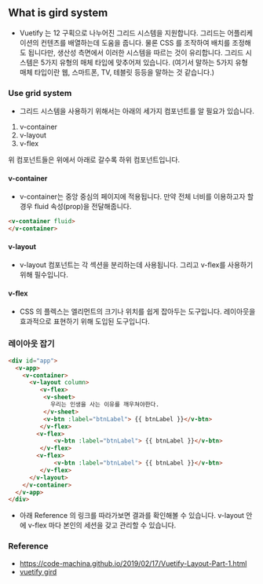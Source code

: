 ## What is gird system
- Vuetify 는 12 구획으로 나누어진 그리드 시스템을 지원합니다. 그리드는 어플리케이션의 컨텐츠를 배열하는데 도움을 줍니다. 물론 CSS 를 조작하여 배치를 조정해도 됩니다만, 생산성 측면에서 이러한 시스템을 따르는 것이 유리합니다. 그리드 시스템은 5가지 유형의 매체 타입에 맞추어져 있습니다. (여기서 말하는 5가지 유형 매체 타입이란 웹, 스마트폰, TV, 테블릿 등등을 말하는 것 같습니다.)

### Use grid system
- 그리드 시스템을 사용하기 위해서는 아래의 세가지 컴포넌트를 알 필요가 있습니다.
1. v-container
2. v-layout
3. v-flex

위 컴포넌트들은 위에서 아래로 갈수록 하위 컴포넌트입니다.

#### v-container
- v-container는 중앙 중심의 페이지에 적용됩니다. 만약 전체 너비를 이용하고자 할 경우 fluid 속성(prop)을 전달해줍니다.

```html
<v-container fluid>
</v-container>
```

#### v-layout
- v-layout 컴포넌트는 각 섹션을 분리하는데 사용됩니다. 그리고 v-flex를 사용하기 위해 필수입니다.

#### v-flex
- CSS 의 플렉스는 엘리먼트의 크기나 위치를 쉽게 잡아두는 도구입니다. 레이아웃을 효과적으로 표현하기 위해 도입된 도구입니다.

### 레이아웃 잡기
```html
<div id="app">
  <v-app>
    <v-container>
      <v-layout column>
         <v-flex>
          <v-sheet>
            우리는 인생을 사는 이유를 깨우쳐야한다.
          </v-sheet>
          <v-btn :label="btnLabel"> {{ btnLabel }}</v-btn>
         </v-flex>
        <v-flex>
             <v-btn :label="btnLabel"> {{ btnLabel }}</v-btn>
         </v-flex>
        <v-flex>
             <v-btn :label="btnLabel"> {{ btnLabel }}</v-btn>
         </v-flex>
      </v-layout>
    </v-container>  
  </v-app>
</div>
```
- 아래 Reference 의 링크를 따라가보면 결과를 확인해볼 수 있습니다. v-layout 안에 v-flex 마다 본인의 세션을 갖고 관리할 수 있습니다.

### Reference
- https://code-machina.github.io/2019/02/17/Vuetify-Layout-Part-1.html
- [vuetify gird](https://codepen.io/code-machina,"link")
